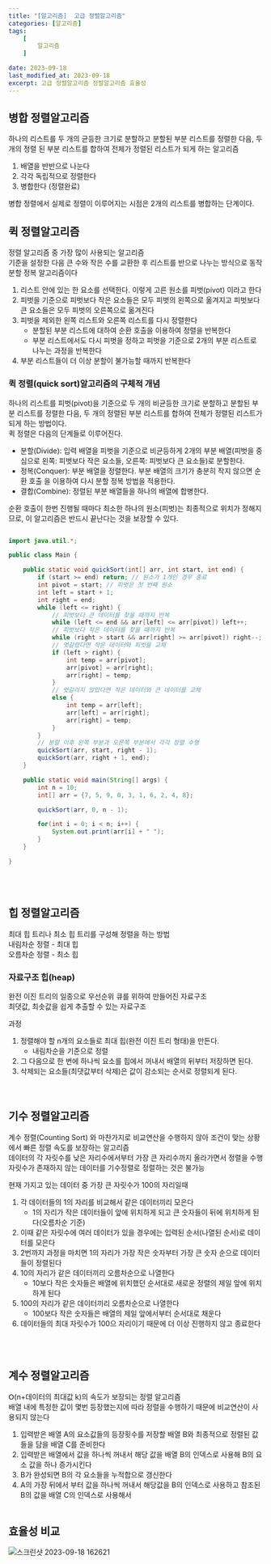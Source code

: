 ```yaml
---
title: "[알고리즘]  고급 정렬알고리즘"
categories: [알고리즘]
tags:
    [
        알고리즘
    ]

date: 2023-09-18
last_modified_at: 2023-09-18
excerpt: 고급 정렬알고리즘 정렬알고리즘 효율성
---
```


## 병합 정렬알고리즘

하나의 리스트를 두 개의 균등한 크기로 분할하고 분할된 부분 리스트를 정렬한 다음, 두개의 정렬 된 부분 리스트를 합하여 전체가 정렬된 리스트가 되게 하는 알고리즘  

1. 배열을 반반으로 나눈다
2. 각각 독립적으로 정렬한다
3. 병합한다 (정렬완료)

병합 정렬에서 실제로 정렬이 이루어지는 시점은 2개의 리스트를 병합하는 단계이다.  

## 퀵 정렬알고리즘

정렬 알고리즘 중 가장 많이 사용되는 알고리즘  
기준을 설정한 다음 큰 수와 작은 수를 교환한 후 리스트를 반으로 나누는 방식으로 동작 
분할 정복 알고리즘이다   

1. 리스트 안에 있는 한 요소를 선택한다. 이렇게 고른 원소를 피벗(pivot) 이라고 한다
2. 피벗을 기준으로 피벗보다 작은 요소들은 모두 피벗의 왼쪽으로 옮겨지고 피벗보다 큰 요소들은 모두 피벗의 오른쪽으로 옮겨진다
3. 피벗을 제외한 왼쪽 리스트와 오른쪽 리스트를 다시 정렬한다
    - 분할된 부분 리스트에 대하여 순환 호출을 이용하여 정렬을 반복한다
    - 부분 리스트에서도 다시 피벗을 정하고 피벗을 기준으로 2개의 부분 리스트로 나누는 과정을 반복한다
4. 부분 리스트들이 더 이상 분할이 불가능할 때까지 반복한다

### 퀵 정렬(quick sort)알고리즘의 구체적 개념

하나의 리스트를 피벗(pivot)을 기준으로 두 개의 비균등한 크기로 분할하고 분할된 부분 리스트를 정렬한 다음, 두 개의 정렬된 부분 리스트를 합하여 전체가 정렬된 리스트가 되게 하는 방법이다.  
퀵 정렬은 다음의 단계들로 이루어진다.  

- 분할(Divide): 입력 배열을 피벗을 기준으로 비균등하게 2개의 부분 배열(피벗을 중심으로 왼쪽: 피벗보다 작은 요소들, 오른쪽: 피벗보다 큰 요소들)로 분할한다.
- 정복(Conquer): 부분 배열을 정렬한다. 부분 배열의 크기가 충분히 작지 않으면 순환 호출 을 이용하여 다시 분할 정복 방법을 적용한다.
- 결합(Combine): 정렬된 부분 배열들을 하나의 배열에 합병한다.

순환 호출이 한번 진행될 때마다 최소한 하나의 원소(피벗)는 최종적으로 위치가 정해지므로, 이 알고리즘은 반드시 끝난다는 것을 보장할 수 있다.  

```java 

import java.util.*;

public class Main {

    public static void quickSort(int[] arr, int start, int end) {
        if (start >= end) return; // 원소가 1개인 경우 종료
        int pivot = start; // 피벗은 첫 번째 원소
        int left = start + 1;
        int right = end;
        while (left <= right) {
            // 피벗보다 큰 데이터를 찾을 때까지 반복
            while (left <= end && arr[left] <= arr[pivot]) left++;
            // 피벗보다 작은 데이터를 찾을 때까지 반복
            while (right > start && arr[right] >= arr[pivot]) right--;
            // 엇갈렸다면 작은 데이터와 피벗을 교체
            if (left > right) {
                int temp = arr[pivot];
                arr[pivot] = arr[right];
                arr[right] = temp;
            }
            // 엇갈리지 않았다면 작은 데이터와 큰 데이터를 교체
            else {
                int temp = arr[left];
                arr[left] = arr[right];
                arr[right] = temp;
            }
        }
        // 분할 이후 왼쪽 부분과 오른쪽 부분에서 각각 정렬 수행
        quickSort(arr, start, right - 1);
        quickSort(arr, right + 1, end);
    }

    public static void main(String[] args) {
        int n = 10;
        int[] arr = {7, 5, 9, 0, 3, 1, 6, 2, 4, 8};

        quickSort(arr, 0, n - 1);

        for(int i = 0; i < n; i++) {
            System.out.print(arr[i] + " ");
        }
    }

}

```

<br/><br/>

## 힙 정렬알고리즘

최대 힙 트리나 최소 힙 트리를 구성해 정렬을 하는 방법  
내림차순 정렬 - 최대 힙  
오름차순 정렬 - 최소 힙  

### 자료구조 힙(heap)

완전 이진 트리의 일종으로 우선순위 큐를 위하여 만들어진 자료구조  
최댓값, 최솟값을 쉽게 추출할 수 있는 자료구조  

과정  
1. 정렬해야 할 n개의 요소들로 최대 힙(완전 이진 트리 형태)을 만든다.  
    - 내림차순을 기준으로 정렬
2. 그 다음으로 한 번에 하나씩 요소를 힙에서 꺼내서 배열의 뒤부터 저장하면 된다.
3. 삭제되는 요소들(최댓값부터 삭제)은 값이 감소되는 순서로 정렬되게 된다.  
<br/><br/>

## 기수 정렬알고리즘

계수 정렬(Counting Sort) 와 마찬가지로 비교연산을 수행하지 않아 조건이 맞는 상황에서 빠른 정렬 속도를 보장하는 알고리즘  
데이터의 각 자릿수를 낮은 자리수에서부터 가장 큰 자리수까지 올라가면서 정렬을 수행  
자릿수가 존재하지 않는 데이터를 기수정렬로 정렬하는 것은 불가능  

현재 가지고 있는 데이터 중 가장 큰 자릿수가 100의 자리일때
1. 각 데이터들의 1의 자리를 비교해서 같은 데이터끼리 모은다
    - 1의 자리가 작은 데이터들이 앞에 위치하게 되고 큰 숫자들이 뒤에 위치하게 된다(오름차순 기준)
2. 이때 같은 자릿수에 여러 데이터가 있을 경우에는 입력된 순서(나열된 순서)로 데이터를 모은다
3. 2번까지 과정을 마치면 1의 자리가 가장 작은 숫자부터 가장 큰 숫자 순으로 데이터들이 정렬된다
4. 10의 자리가 같은 데이터끼리 오름차순으로 나열한다
    - 10보다 작은 숫자들은 배열에 위치했던 순서대로 새로운 정렬의 제일 앞에 위치하게 된다
5. 100의 자리가 같은 데이터끼리 오름차순으로 나열한다
    - 100보다 작은 숫자들은 배열의 제일 앞에서부터 순서대로 채운다
6. 데이터들의 최대 자릿수가 100으 자리이기 때문에 더 이상 진행하지 않고 종료한다

<br/><br/>

## 계수 정렬알고리즘

Օ(n+데이터의 최대값 k)의 속도가 보장되는 정렬 알고리즘  
배열 내에 특정한 값이 몇번 등장했는지에 따라 정렬을 수행하기 때문에 비교연산이 사용되지 않는다  

1. 입력받은 배열 A의 요소값들의 등장횟수를 저장할 배열 B와 최종적으로 정렬된 값들을 담을 배열 C를 준비한다
2. 입력받은 배열에서 값을 하나씩 꺼내서 해당 값을 배열 B의 인덱스로 사용해 B의 요소 값을 하나 증가시킨다
3. B가 완성되면 B의 각 요소들을 누적합으로 갱신한다
4. A의 가장 뒤에서 부터 값을 하나씩 꺼내서 해당값을 B의 인덱스로 사용하고 참조된 B의 값을 배열 C의 인덱스로 사용해서 
<br/><br/>

## 효율성 비교

![스크린샷 2023-09-18 162621](https://github.com/gjisoo/gjisoo.github.io/assets/103836040/0b42721e-1557-42de-a7ad-f30c193ac969)